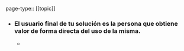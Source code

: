 page-type:: [[topic]]
- ### El usuario final de tu solución es la persona que obtiene valor de forma directa del uso de la misma.
  - 


